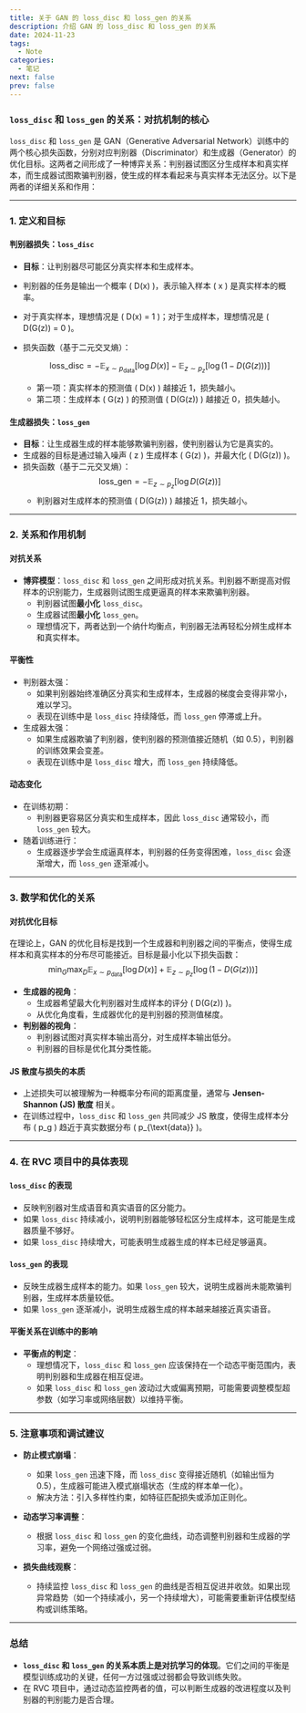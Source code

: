 ```yaml
---
title: 关于 GAN 的 loss_disc 和 loss_gen 的关系
description: 介绍 GAN 的 loss_disc 和 loss_gen 的关系
date: 2024-11-23
tags:
  - Note
categories:
  - 笔记
next: false
prev: false
---
```


### **`loss_disc` 和 `loss_gen` 的关系：对抗机制的核心**

`loss_disc` 和 `loss_gen` 是 GAN（Generative Adversarial Network）训练中的两个核心损失函数，分别对应判别器（Discriminator）和生成器（Generator）的优化目标。这两者之间形成了一种博弈关系：判别器试图区分生成样本和真实样本，而生成器试图欺骗判别器，使生成的样本看起来与真实样本无法区分。以下是两者的详细关系和作用：

---

### **1. 定义和目标**

#### **判别器损失：`loss_disc`**
- **目标**：让判别器尽可能区分真实样本和生成样本。
- 判别器的任务是输出一个概率 \( D(x) \)，表示输入样本 \( x \) 是真实样本的概率。
- 对于真实样本，理想情况是 \( D(x) = 1 \)；对于生成样本，理想情况是 \( D(G(z)) = 0 \)。
- 损失函数（基于二元交叉熵）：


  $$
  \text{loss\_disc} = - \mathbb{E}_{x \sim p_{\text{data}}} [\log D(x)] - \mathbb{E}_{z \sim p_z} [\log(1 - D(G(z)))]
  $$



  - 第一项：真实样本的预测值 \( D(x) \) 越接近 1，损失越小。
  - 第二项：生成样本 \( G(z) \) 的预测值 \( D(G(z)) \) 越接近 0，损失越小。

#### **生成器损失：`loss_gen`**
- **目标**：让生成器生成的样本能够欺骗判别器，使判别器认为它是真实的。
- 生成器的目标是通过输入噪声 \( z \) 生成样本 \( G(z) \)，并最大化 \( D(G(z)) \)。
- 损失函数（基于二元交叉熵）：
  $$
  \text{loss\_gen} = - \mathbb{E}_{z \sim p_z} [\log D(G(z))]
  $$
  - 判别器对生成样本的预测值 \( D(G(z)) \) 越接近 1，损失越小。

---

### **2. 关系和作用机制**

#### **对抗关系**
- **博弈模型**：`loss_disc` 和 `loss_gen` 之间形成对抗关系。判别器不断提高对假样本的识别能力，生成器则试图生成更逼真的样本来欺骗判别器。
  - 判别器试图**最小化** `loss_disc`。
  - 生成器试图**最小化** `loss_gen`。
  - 理想情况下，两者达到一个纳什均衡点，判别器无法再轻松分辨生成样本和真实样本。

#### **平衡性**
- 判别器太强：
  - 如果判别器始终准确区分真实和生成样本，生成器的梯度会变得非常小，难以学习。
  - 表现在训练中是 `loss_disc` 持续降低，而 `loss_gen` 停滞或上升。
- 生成器太强：
  - 如果生成器欺骗了判别器，使判别器的预测值接近随机（如 0.5），判别器的训练效果会变差。
  - 表现在训练中是 `loss_disc` 增大，而 `loss_gen` 持续降低。

#### **动态变化**
- 在训练初期：
  - 判别器更容易区分真实和生成样本，因此 `loss_disc` 通常较小，而 `loss_gen` 较大。
- 随着训练进行：
  - 生成器逐步学会生成逼真样本，判别器的任务变得困难，`loss_disc` 会逐渐增大，而 `loss_gen` 逐渐减小。

---

### **3. 数学和优化的关系**

#### **对抗优化目标**
在理论上，GAN 的优化目标是找到一个生成器和判别器之间的平衡点，使得生成样本和真实样本的分布尽可能接近。目标是最小化以下损失函数：
$$
\min_G \max_D \mathbb{E}_{x \sim p_{\text{data}}} [\log D(x)] + \mathbb{E}_{z \sim p_z} [\log(1 - D(G(z)))]
$$

- **生成器的视角**：
  - 生成器希望最大化判别器对生成样本的评分 \( D(G(z)) \)。
  - 从优化角度看，生成器优化的是判别器的预测值梯度。
- **判别器的视角**：
  - 判别器试图对真实样本输出高分，对生成样本输出低分。
  - 判别器的目标是优化其分类性能。

#### **JS 散度与损失的本质**
- 上述损失可以被理解为一种概率分布间的距离度量，通常与 **Jensen-Shannon (JS) 散度** 相关。
- 在训练过程中，`loss_disc` 和 `loss_gen` 共同减少 JS 散度，使得生成样本分布 \( p_g \) 趋近于真实数据分布 \( p_{\text{data}} \)。

---

### **4. 在 RVC 项目中的具体表现**

#### **`loss_disc` 的表现**
- 反映判别器对生成语音和真实语音的区分能力。
- 如果 `loss_disc` 持续减小，说明判别器能够轻松区分生成样本，这可能是生成器质量不够好。
- 如果 `loss_disc` 持续增大，可能表明生成器生成的样本已经足够逼真。

#### **`loss_gen` 的表现**
- 反映生成器生成样本的能力。如果 `loss_gen` 较大，说明生成器尚未能欺骗判别器，生成样本质量较低。
- 如果 `loss_gen` 逐渐减小，说明生成器生成的样本越来越接近真实语音。

#### **平衡关系在训练中的影响**
- **平衡点的判定**：
  - 理想情况下，`loss_disc` 和 `loss_gen` 应该保持在一个动态平衡范围内，表明判别器和生成器在相互促进。
  - 如果 `loss_disc` 和 `loss_gen` 波动过大或偏离预期，可能需要调整模型超参数（如学习率或网络层数）以维持平衡。

---

### **5. 注意事项和调试建议**

- **防止模式崩塌**：
  - 如果 `loss_gen` 迅速下降，而 `loss_disc` 变得接近随机（如输出恒为 0.5），生成器可能进入模式崩塌状态（生成的样本单一化）。
  - 解决方法：引入多样性约束，如特征匹配损失或添加正则化。

- **动态学习率调整**：
  - 根据 `loss_disc` 和 `loss_gen` 的变化曲线，动态调整判别器和生成器的学习率，避免一个网络过强或过弱。

- **损失曲线观察**：
  - 持续监控 `loss_disc` 和 `loss_gen` 的曲线是否相互促进并收敛。如果出现异常趋势（如一个持续减小，另一个持续增大），可能需要重新评估模型结构或训练策略。

---

### **总结**
- **`loss_disc` 和 `loss_gen` 的关系本质上是对抗学习的体现**。它们之间的平衡是模型训练成功的关键，任何一方过强或过弱都会导致训练失败。
- 在 RVC 项目中，通过动态监控两者的值，可以判断生成器的改进程度以及判别器的判别能力是否合理。